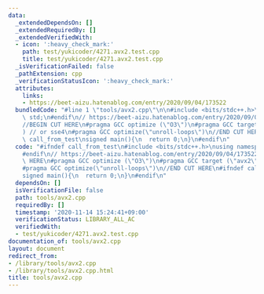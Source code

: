 ```yaml
---
data:
  _extendedDependsOn: []
  _extendedRequiredBy: []
  _extendedVerifiedWith:
  - icon: ':heavy_check_mark:'
    path: test/yukicoder/4271.avx2.test.cpp
    title: test/yukicoder/4271.avx2.test.cpp
  _isVerificationFailed: false
  _pathExtension: cpp
  _verificationStatusIcon: ':heavy_check_mark:'
  attributes:
    links:
    - https://beet-aizu.hatenablog.com/entry/2020/09/04/173522
  bundledCode: "#line 1 \"tools/avx2.cpp\"\n\n#include <bits/stdc++.h>\nusing namespace\
    \ std;\n#endif\n// https://beet-aizu.hatenablog.com/entry/2020/09/04/173522\n\
    //BEGIN CUT HERE\n#pragma GCC optimize (\"O3\")\n#pragma GCC target (\"avx2\"\
    ) // or sse4\n#pragma GCC optimize(\"unroll-loops\")\n//END CUT HERE\n#ifndef\
    \ call_from_test\nsigned main(){\n  return 0;\n}\n#endif\n"
  code: "#ifndef call_from_test\n#include <bits/stdc++.h>\nusing namespace std;\n\
    #endif\n// https://beet-aizu.hatenablog.com/entry/2020/09/04/173522\n//BEGIN CUT\
    \ HERE\n#pragma GCC optimize (\"O3\")\n#pragma GCC target (\"avx2\") // or sse4\n\
    #pragma GCC optimize(\"unroll-loops\")\n//END CUT HERE\n#ifndef call_from_test\n\
    signed main(){\n  return 0;\n}\n#endif\n"
  dependsOn: []
  isVerificationFile: false
  path: tools/avx2.cpp
  requiredBy: []
  timestamp: '2020-11-14 15:24:41+09:00'
  verificationStatus: LIBRARY_ALL_AC
  verifiedWith:
  - test/yukicoder/4271.avx2.test.cpp
documentation_of: tools/avx2.cpp
layout: document
redirect_from:
- /library/tools/avx2.cpp
- /library/tools/avx2.cpp.html
title: tools/avx2.cpp
---
```

